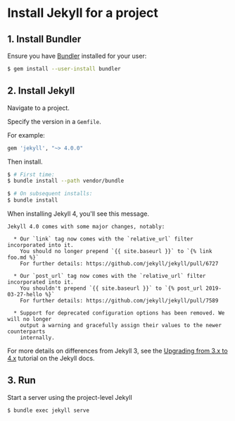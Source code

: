 # Install Jekyll for a project

## 1. Install Bundler

Ensure you have [Bundler](https://bundler.io) installed for your user:

```sh
$ gem install --user-install bundler
```

## 2. Install Jekyll

Navigate to a project.

Specify the version in a `Gemfile`. 

For example:

```ruby
gem 'jekyll', "~> 4.0.0"
```

Then install.

```sh
$ # First time:
$ bundle install --path vendor/bundle

$ # On subsequent installs:
$ bundle install
```

When installing Jekyll 4, you'll see this message.

```
Jekyll 4.0 comes with some major changes, notably:

  * Our `link` tag now comes with the `relative_url` filter incorporated into it.
    You should no longer prepend `{{ site.baseurl }}` to `{% link foo.md %}`
    For further details: https://github.com/jekyll/jekyll/pull/6727

  * Our `post_url` tag now comes with the `relative_url` filter incorporated into it.
    You shouldn't prepend `{{ site.baseurl }}` to `{% post_url 2019-03-27-hello %}`
    For further details: https://github.com/jekyll/jekyll/pull/7589

  * Support for deprecated configuration options has been removed. We will no longer
    output a warning and gracefully assign their values to the newer counterparts
    internally.
```

For more details on differences from Jekyll 3, see the [Upgrading from 3.x to 4.x](https://jekyllrb.com/docs/upgrading/3-to-4/) tutorial on the Jekyll docs.


## 3. Run

Start a server using the project-level Jekyll

```sh
$ bundle exec jekyll serve
```

